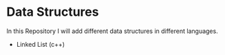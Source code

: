 # Data Structures

In this Repository I will add different data structures in different languages.

* Linked List (c++)
